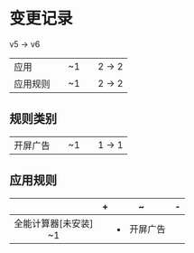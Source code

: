 # 变更记录

v5 -> v6

||||||
|-|:-:|:-:|:-:|:-:|
|应用||~1||2 -> 2|
|应用规则||~1||2 -> 2|

## 规则类别

||||||
|-|:-:|:-:|:-:|:-:|
|开屏广告||~1||1 -> 1|

## 应用规则

||+|~|-|
|:-:|-|-|-|
|全能计算器[未安装]<br>~1||<li>开屏广告||
